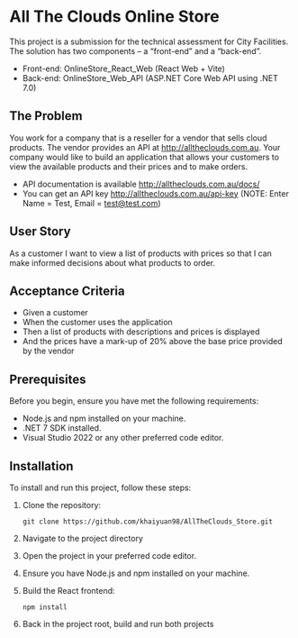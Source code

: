 # All The Clouds Online Store

This project is a submission for the technical assessment for City Facilities. The solution has two components – a “front-end” and a “back-end”.

- Front-end: OnlineStore_React_Web (React Web + Vite)
- Back-end: OnlineStore_Web_API (ASP.NET Core Web API using .NET 7.0)

## The Problem

You work for a company that is a reseller for a vendor that sells cloud products. The vendor provides an API at
http://alltheclouds.com.au. Your company would like to build an application that allows your customers to view the
available products and their prices and to make orders.
- API documentation is available http://alltheclouds.com.au/docs/
- You can get an API key http://alltheclouds.com.au/api-key (NOTE: Enter Name = Test, Email = test@test.com)

## User Story

As a customer I want to view a list of products with prices so that I can make informed decisions about what products
to order.

## Acceptance Criteria

- Given a customer
- When the customer uses the application
- Then a list of products with descriptions and prices is displayed
- And the prices have a mark-up of 20% above the base price provided by the vendor

## Prerequisites

Before you begin, ensure you have met the following requirements:

- Node.js and npm installed on your machine.
- .NET 7 SDK installed.
- Visual Studio 2022 or any other preferred code editor.

## Installation

To install and run this project, follow these steps:

1. Clone the repository:
   
   `git clone https://github.com/khaiyuan98/AllTheClouds_Store.git`
   
3. Navigate to the project directory
4. Open the project in your preferred code editor.
5. Ensure you have Node.js and npm installed on your machine.
6. Build the React frontend:
   
   `npm install`
   
8. Back in the project root, build and run both projects
